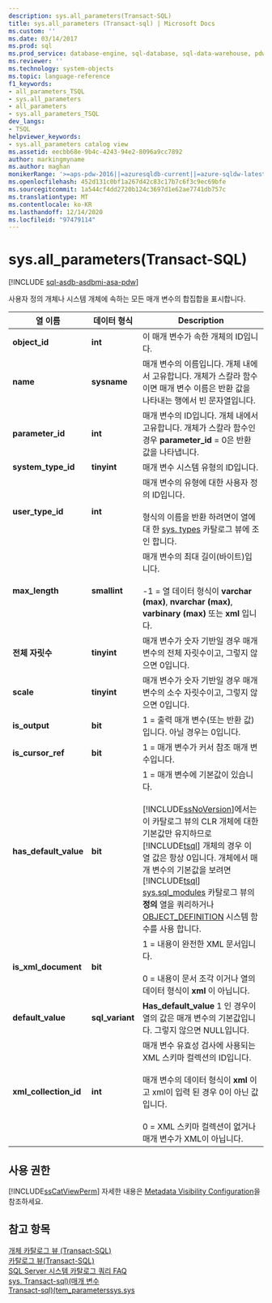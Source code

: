 ```yaml
---
description: sys.all_parameters(Transact-SQL)
title: sys.all_parameters (Transact-sql) | Microsoft Docs
ms.custom: ''
ms.date: 03/14/2017
ms.prod: sql
ms.prod_service: database-engine, sql-database, sql-data-warehouse, pdw
ms.reviewer: ''
ms.technology: system-objects
ms.topic: language-reference
f1_keywords:
- all_parameters_TSQL
- sys.all_parameters
- all_parameters
- sys.all_parameters_TSQL
dev_langs:
- TSQL
helpviewer_keywords:
- sys.all_parameters catalog view
ms.assetid: eecbb68e-9b4c-4243-94e2-8096a9cc7892
author: markingmyname
ms.author: maghan
monikerRange: '>=aps-pdw-2016||=azuresqldb-current||=azure-sqldw-latest||>=sql-server-2016||>=sql-server-linux-2017||=azuresqldb-mi-current'
ms.openlocfilehash: 452d131c0bf1a267d42c83c17b7c6f3c9ec69bfe
ms.sourcegitcommit: 1a544cf4dd2720b124c3697d1e62ae7741db757c
ms.translationtype: MT
ms.contentlocale: ko-KR
ms.lasthandoff: 12/14/2020
ms.locfileid: "97479114"
---
```

# <a name="sysall_parameters-transact-sql"></a>sys.all_parameters(Transact-SQL)
[!INCLUDE [sql-asdb-asdbmi-asa-pdw](../../includes/applies-to-version/sql-asdb-asdbmi-asa-pdw.md)]

  사용자 정의 개체나 시스템 개체에 속하는 모든 매개 변수의 합집합을 표시합니다.  
  
|열 이름|데이터 형식|Description|  
|-----------------|---------------|-----------------|  
|**object_id**|**int**|이 매개 변수가 속한 개체의 ID입니다.|  
|**name**|**sysname**|매개 변수의 이름입니다. 개체 내에서 고유합니다. 개체가 스칼라 함수이면 매개 변수 이름은 반환 값을 나타내는 행에서 빈 문자열입니다.|  
|**parameter_id**|**int**|매개 변수의 ID입니다. 개체 내에서 고유합니다. 개체가 스칼라 함수인 경우 **parameter_id** = 0은 반환 값을 나타냅니다.|  
|**system_type_id**|**tinyint**|매개 변수 시스템 유형의 ID입니다.|  
|**user_type_id**|**int**|매개 변수의 유형에 대한 사용자 정의 ID입니다.<br /><br /> 형식의 이름을 반환 하려면이 열에 대 한 [sys. types](../../relational-databases/system-catalog-views/sys-types-transact-sql.md) 카탈로그 뷰에 조인 합니다.|  
|**max_length**|**smallint**|매개 변수의 최대 길이(바이트)입니다.<br /><br /> -1 = 열 데이터 형식이 **varchar (max)**, **nvarchar (max)**, **varbinary (max)** 또는 **xml** 입니다.|  
|**전체 자릿수**|**tinyint**|매개 변수가 숫자 기반일 경우 매개 변수의 전체 자릿수이고, 그렇지 않으면 0입니다.|  
|**scale**|**tinyint**|매개 변수가 숫자 기반일 경우 매개 변수의 소수 자릿수이고, 그렇지 않으면 0입니다.|  
|**is_output**|**bit**|1 = 출력 매개 변수(또는 반환 값)입니다. 아닐 경우는 0입니다.|  
|**is_cursor_ref**|**bit**|1 = 매개 변수가 커서 참조 매개 변수입니다.|  
|**has_default_value**|**bit**|1 = 매개 변수에 기본값이 있습니다.<br /><br /> [!INCLUDE[ssNoVersion](../../includes/ssnoversion-md.md)]에서는 이 카탈로그 뷰의 CLR 개체에 대한 기본값만 유지하므로 [!INCLUDE[tsql](../../includes/tsql-md.md)] 개체의 경우 이 열 값은 항상 0입니다. 개체에서 매개 변수의 기본값을 보려면 [!INCLUDE[tsql](../../includes/tsql-md.md)] [sys.sql_modules](../../relational-databases/system-catalog-views/sys-sql-modules-transact-sql.md) 카탈로그 뷰의 **정의** 열을 쿼리하거나 [OBJECT_DEFINITION](../../t-sql/functions/object-definition-transact-sql.md) 시스템 함수를 사용 합니다.|  
|**is_xml_document**|**bit**|1 = 내용이 완전한 XML 문서입니다.<br /><br /> 0 = 내용이 문서 조각 이거나 열의 데이터 형식이 **xml** 이 아닙니다.|  
|**default_value**|**sql_variant**|**Has_default_value** 1 인 경우이 열의 값은 매개 변수의 기본값입니다. 그렇지 않으면 NULL입니다.|  
|**xml_collection_id**|**int**|매개 변수 유효성 검사에 사용되는 XML 스키마 컬렉션의 ID입니다.<br /><br /> 매개 변수의 데이터 형식이 **xml** 이 고 xml이 입력 된 경우 0이 아닌 값입니다.<br /><br /> 0 = XML 스키마 컬렉션이 없거나 매개 변수가 XML이 아닙니다.|  
  
## <a name="permissions"></a>사용 권한  
 [!INCLUDE[ssCatViewPerm](../../includes/sscatviewperm-md.md)] 자세한 내용은 [Metadata Visibility Configuration](../../relational-databases/security/metadata-visibility-configuration.md)을 참조하세요.  
  
## <a name="see-also"></a>참고 항목  
 [개체 카탈로그 뷰 &#40;Transact-SQL&#41;](../../relational-databases/system-catalog-views/object-catalog-views-transact-sql.md)   
 [카탈로그 뷰&#40;Transact-SQL&#41;](../../relational-databases/system-catalog-views/catalog-views-transact-sql.md)   
 [SQL Server 시스템 카탈로그 쿼리 FAQ](../../relational-databases/system-catalog-views/querying-the-sql-server-system-catalog-faq.md)   
 [sys. Transact-sql&#41;&#40;매개 변수 ](../../relational-databases/system-catalog-views/sys-parameters-transact-sql.md)   
 [ Transact-sql&#41;&#40;tem_parameterssys.sys](../../relational-databases/system-catalog-views/sys-system-parameters-transact-sql.md)  
  
  
